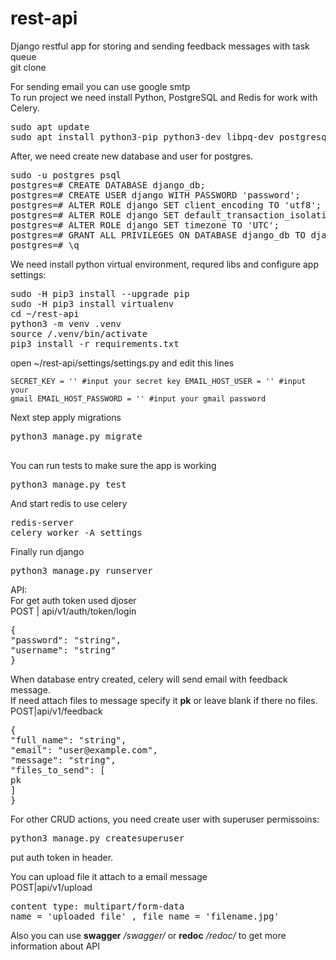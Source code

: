 # rest-api
Django restful app for storing and sending feedback messages with task queue<br>
git clone 

For sending email you can use google smtp<br>
To run project we need install Python, PostgreSQL and Redis for work with Celery.
<pre>
sudo apt update
sudo apt install python3-pip python3-dev libpq-dev postgresql postgresql-contrib redis-server
</pre>
After, we need create new database and user for postgres.
<pre>
sudo -u postgres psql
postgres=# CREATE DATABASE django_db;
postgres=# CREATE USER django WITH PASSWORD 'password';
postgres=# ALTER ROLE django SET client_encoding TO 'utf8';
postgres=# ALTER ROLE django SET default_transaction_isolation TO 'read committed';
postgres=# ALTER ROLE django SET timezone TO 'UTC';
postgres=# GRANT ALL PRIVILEGES ON DATABASE django_db TO django;
postgres=# \q
</pre>
We need install python virtual environment, requred libs and configure app settings:
<pre>
sudo -H pip3 install --upgrade pip
sudo -H pip3 install virtualenv
cd ~/rest-api
python3 -m venv .venv
source /.venv/bin/activate
pip3 install -r requirements.txt
</pre>
open ~/rest-api/settings/settings.py and edit this lines
<code><pre>
SECRET_KEY = '' #input your secret key
EMAIL_HOST_USER = '' #input your gmail
EMAIL_HOST_PASSWORD = '' #input your gmail password
</pre></code>
Next step apply migrations
<pre>
python3 manage.py migrate

</pre>
You can run tests to make sure the app is working
<pre>
python3 manage.py test
</pre>
And start redis to use celery 
<pre>
redis-server
celery worker -A settings
</pre>
Finally run django
<pre>
python3 manage.py runserver
</pre>
API: <br>
For get auth token used djoser <br>
POST      | api/v1/auth/token/login
<pre>
{
"password": "string",
"username": "string"
}</pre>
When database entry created, celery will send email with feedback message.<br>
If need attach files to message specify it **pk** or leave blank if there no files.
<br>
POST|api/v1/feedback
<pre>
{
"full_name": "string",
"email": "user@example.com",
"message": "string",
"files_to_send": [
pk
]
}</pre>
For other CRUD actions, you need create user with superuser permissoins:
<pre>
python3 manage.py createsuperuser
</pre> put auth token in header.<br>
You can upload file it attach to a email message<br>
POST|api/v1/upload
<pre>
content type: multipart/form-data
name = 'uploaded_file' , file_name = 'filename.jpg'
</pre>
Also you can use **swagger** */swagger/* or **redoc** */redoc/* to get more information about API